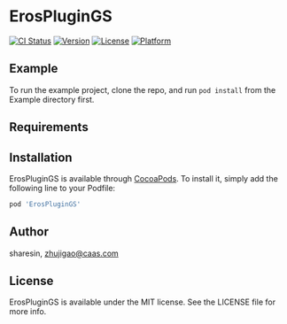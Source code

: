 # ErosPluginGS

[![CI Status](https://img.shields.io/travis/sharesin/ErosPluginGS.svg?style=flat)](https://travis-ci.org/sharesin/ErosPluginGS)
[![Version](https://img.shields.io/cocoapods/v/ErosPluginGS.svg?style=flat)](https://cocoapods.org/pods/ErosPluginGS)
[![License](https://img.shields.io/cocoapods/l/ErosPluginGS.svg?style=flat)](https://cocoapods.org/pods/ErosPluginGS)
[![Platform](https://img.shields.io/cocoapods/p/ErosPluginGS.svg?style=flat)](https://cocoapods.org/pods/ErosPluginGS)

## Example

To run the example project, clone the repo, and run `pod install` from the Example directory first.

## Requirements

## Installation

ErosPluginGS is available through [CocoaPods](https://cocoapods.org). To install
it, simply add the following line to your Podfile:

```ruby
pod 'ErosPluginGS'
```

## Author

sharesin, zhujigao@caas.com

## License

ErosPluginGS is available under the MIT license. See the LICENSE file for more info.

